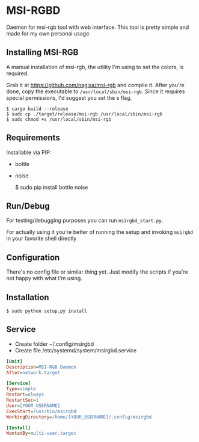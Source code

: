 # MSI-RGBD
Daemon for msi-rgb tool with web interface.
This tool is pretty simple and made for my own personal usage.

## Installing MSI-RGB
A manual installation of msi-rgb, the utility I'm using to set
the colors, is required.

Grab it at https://github.com/nagisa/msi-rgb and compile it.
After you're done, copy the executable to `/usr/local/sbin/msi-rgb`.
Since it requires special permissions, I'd suggest you set the s flag.

    $ cargo build --release
    $ sudo cp ./target/release/msi-rgb /usr/local/sbin/msi-rgb
    $ sudo chmod +s /usr/local/sbin/msi-rgb

## Requirements
Installable via PIP:
- bottle
- noise


    $ sudo pip install bottle noise 

## Run/Debug
For testing/debugging purposes you can run `msirgbd_start.py`.

For actually using it you're better of running the setup and
invoking `msirgbd` in your favorite shell directly

## Configuration
There's no config file or similar thing yet.
Just modify the scripts if you're not happy with what I'm using.

## Installation

    $ sudo python setup.py install

## Service
- Create folder ~/.config/msirgbd
- Create file /etc/systemd/system/msirgbd.service

```INI
[Unit]
Description=MSI-RGB Daemon
After=network.target

[Service]
Type=simple
Restart=always
RestartSec=1
User=[YOUR_USERNAME]
ExecStart=/usr/bin/msirgbd
WorkingDirectory=/home/[YOUR_USERNAME]/.config/msirgbd

[Install]
WantedBy=multi-user.target
```
